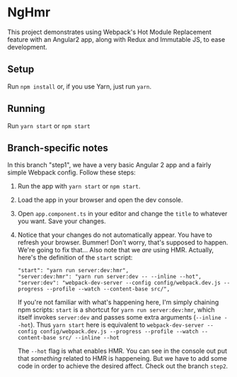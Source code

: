 # NgHmr

This project demonstrates using Webpack's Hot Module Replacement feature with an Angular2 app, along with Redux and
Immutable JS, to ease development.

## Setup
Run `npm install` or, if you use Yarn, just run `yarn`.

## Running
Run `yarn start` or `npm start`

## Branch-specific notes
In this branch "step1", we have a very basic Angular 2 app and a fairly simple Webpack config.
Follow these steps:
1. Run the app with `yarn start` or `npm start`.
2. Load the app in your browser and open the dev console.
3. Open `app.component.ts` in your editor and change the `title` to whatever you want. Save your changes.
4. Notice that your changes do not automatically appear. You have to refresh your browser. Bummer!
   Don't worry, that's supposed to happen. We're going to fix that...
   Also note that we _are_ using HMR. Actually, here's the definition of the `start` script:

   ```
   "start": "yarn run server:dev:hmr",
   "server:dev:hmr": "yarn run server:dev -- --inline --hot",
   "server:dev": "webpack-dev-server --config config/webpack.dev.js --progress --profile --watch --content-base src/",
   ```

   If you're not familiar with what's happening here, I'm simply chaining npm scripts:
   `start` is a shortcut for `yarn run server:dev:hmr`, which itself invokes `server:dev` and passes some extra arguments (`--inline --hot`).
   Thus `yarn start` here is equivalent to `webpack-dev-server --config config/webpack.dev.js --progress --profile --watch --content-base src/ --inline --hot`

   The `--hot` flag is what enables HMR. You can see in the console out put that _something_ related to HMR is happeneing. But we have
   to add some code in order to achieve the desired affect. Check out the branch `step2`.
